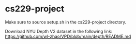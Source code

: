 # cs229-project

Make sure to source setup.sh in the cs229-project directory.

Download NYU Depth V2 dataset in the following link: https://github.com/wl-zhao/VPD/blob/main/depth/README.md
